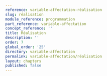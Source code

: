```yaml
---
reference: variable-affectation-réalisation
slug: réalisation
module_reference: programmation
part_reference: variable-affectation
concept_reference: ''
title: Réalisation
description: ''
order: 7
global_order: '25'
directory: variable-affectation
permalink: variable-affectation/réalisation
layout: chapters
published: false
---
```

